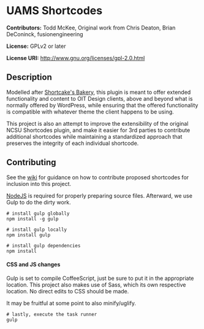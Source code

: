 # UAMS Shortcodes

**Contributors:** Todd McKee, Original work from Chris Deaton, Brian DeConinck, fusionengineering

**License:** GPLv2 or later

**License URI:** http://www.gnu.org/licenses/gpl-2.0.html

## Description

Modelled after [Shortcake's Bakery](https://github.com/wp-shortcake/shortcake-bakery), this plugin is meant to offer extended functionality and content to OIT Design clients, above and beyond what is normally offered by WordPress, while ensuring that the offered functionality is compatible with whatever theme the client happens to be using.

This project is also an attempt to improve the extensibility of the original NCSU Shortcodes plugin, and make it easier for 3rd parties to contribute additional shortcodes while maintaining a standardized approach that preserves the integrity of each individual shortcode.

## Contributing

See the [wiki](https://github.ncsu.edu/oitdesign/NCSU-Shortcodes/wiki) for guidance on how to contribute proposed shortcodes for inclusion into this project.

[NodeJS](https://nodejs.org/en/) is required for properly preparing source files. Afterward, we use Gulp to do the dirty work. 

```
# install gulp globally
npm install -g gulp
```
```
# install gulp locally
npm install gulp
```
```
# install gulp dependencies
npm install
```

#### CSS and JS changes
Gulp is set to compile CoffeeScript, just be sure to put it in the appropriate location. This project also makes use of Sass, which its own respective location. No direct edits to CSS should be made.

It may be fruitful at some point to also minify/uglify.


```
# lastly, execute the task runner
gulp
```
